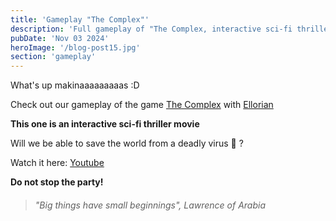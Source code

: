 ```yaml
---
title: 'Gameplay "The Complex"'
description: 'Full gameplay of "The Complex, interactive sci-fi thriller movie".'
pubDate: 'Nov 03 2024'
heroImage: '/blog-post15.jpg'
section: 'gameplay'
---
```


What's up makinaaaaaaaaas :D

Check out our gameplay of the game <a href="https://store.steampowered.com/agecheck/app/1107790/" target="_blank">The Complex</a> with <a href="https://www.youtube.com/@ellorian_audiolibros" target="_blank">Ellorian</a> 

**This one is an interactive sci-fi thriller movie**

Will we be able to save the world from a deadly virus &#128126; ?

Watch it here:
<a href="https://www.youtube.com/watch?v=CY6UfqpcBuo" target="_blank">Youtube</a>

<!-- YOUTUBE IFRAME EXAMPLE:-->
<!--p align="center">
    <iframe width="100%" height="270vh" src="https://www.youtube.com/embed/CY6UfqpcBuo?si=3L1ZR-yYxNQG9gnU" title="YouTube video player" frameborder="0" allow="accelerometer; autoplay; clipboard-write; encrypted-media; gyroscope; picture-in-picture; web-share" referrerpolicy="strict-origin-when-cross-origin" allowfullscreen></iframe>
</p-->

**Do not stop the party!**

> ###### "Big things have small beginnings", Lawrence of Arabia
